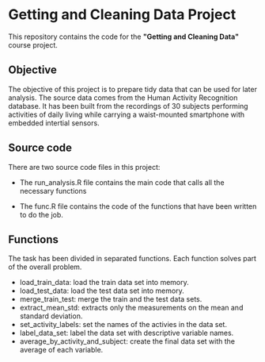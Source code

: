 # Getting and Cleaning Data Project

This repository contains the code for the **"Getting and Cleaning Data"** course project.

## Objective

The objective of this project is to prepare tidy data that can be used for later analysis. The source data comes from the Human Activity Recognition database. It has been built from the recordings of 30 subjects performing activities of daily living while carrying a waist-mounted smartphone with embedded intertial sensors.

## Source code

There are two source code files in this project:

* The run_analysis.R file contains the main code that calls all the necessary functions

* The func.R file contains the code of the functions that have been written to do the job.

## Functions

The task has been divided in separated functions. Each function solves part of the overall problem.

* load_train_data: load the train data set into memory.
* load_test_data: load the test data set into memory.
* merge_train_test: merge the train and the test data sets.
* extract_mean_std: extracts only the measurements on the mean and standard deviation.
* set_activity_labels: set the names of the activies in the data set.
* label_data_set: label the data set with descriptive variable names.
* average_by_activity_and_subject: create the final data set with the average of each variable.


